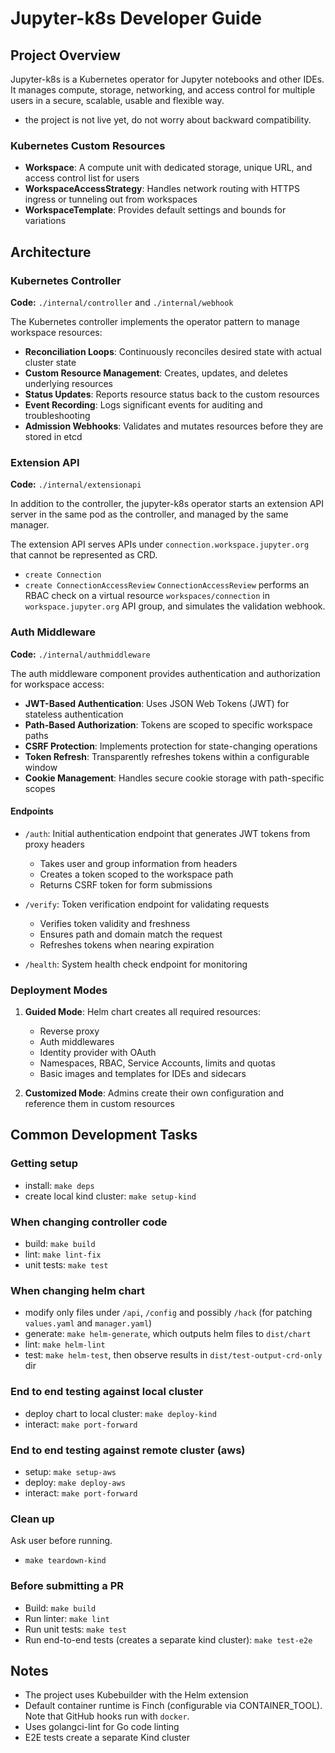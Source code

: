 # Jupyter-k8s Developer Guide

## Project Overview

Jupyter-k8s is a Kubernetes operator for Jupyter notebooks and other IDEs. It manages compute, storage, networking, and access control for multiple users in a secure, scalable, usable and flexible way.
- the project is not live yet, do not worry about backward compatibility.

### Kubernetes Custom Resources

- **Workspace**: A compute unit with dedicated storage, unique URL, and access control list for users
- **WorkspaceAccessStrategy**: Handles network routing with HTTPS ingress or tunneling out from workspaces
- **WorkspaceTemplate**: Provides default settings and bounds for variations

## Architecture

### Kubernetes Controller
**Code:** `./internal/controller` and `./internal/webhook`

The Kubernetes controller implements the operator pattern to manage workspace resources:
- **Reconciliation Loops**: Continuously reconciles desired state with actual cluster state
- **Custom Resource Management**: Creates, updates, and deletes underlying resources
- **Status Updates**: Reports resource status back to the custom resources
- **Event Recording**: Logs significant events for auditing and troubleshooting
- **Admission Webhooks**: Validates and mutates resources before they are stored in etcd

### Extension API
**Code:** `./internal/extensionapi`

In addition to the controller, the jupyter-k8s operator starts an extension API server in the
same pod as the controller, and managed by the same manager.

The extension API serves APIs under `connection.workspace.jupyter.org` that cannot be represented
as CRD.
- `create Connection`
- `create ConnectionAccessReview`
`ConnectionAccessReview` performs an RBAC check on a virtual resource `workspaces/connection` in
`workspace.jupyter.org` API group, and simulates the validation webhook.

### Auth Middleware
**Code:** `./internal/authmiddleware`

The auth middleware component provides authentication and authorization for workspace access:

- **JWT-Based Authentication**: Uses JSON Web Tokens (JWT) for stateless authentication
- **Path-Based Authorization**: Tokens are scoped to specific workspace paths
- **CSRF Protection**: Implements protection for state-changing operations
- **Token Refresh**: Transparently refreshes tokens within a configurable window
- **Cookie Management**: Handles secure cookie storage with path-specific scopes

#### Endpoints

- `/auth`: Initial authentication endpoint that generates JWT tokens from proxy headers
  - Takes user and group information from headers
  - Creates a token scoped to the workspace path
  - Returns CSRF token for form submissions

- `/verify`: Token verification endpoint for validating requests
  - Verifies token validity and freshness
  - Ensures path and domain match the request
  - Refreshes tokens when nearing expiration

- `/health`: System health check endpoint for monitoring

### Deployment Modes

1. **Guided Mode**: Helm chart creates all required resources:
   - Reverse proxy
   - Auth middlewares
   - Identity provider with OAuth
   - Namespaces, RBAC, Service Accounts, limits and quotas
   - Basic images and templates for IDEs and sidecars

2. **Customized Mode**: Admins create their own configuration and reference them in custom resources

## Common Development Tasks

### Getting setup
- install: `make deps`
- create local kind cluster: `make setup-kind`

### When changing controller code
- build: `make build`
- lint: `make lint-fix`
- unit tests: `make test`

### When changing helm chart
- modify only files under `/api`, `/config` and possibly `/hack` (for patching `values.yaml` and `manager.yaml`)
- generate: `make helm-generate`, which outputs helm files to `dist/chart`
- lint: `make helm-lint`
- test: `make helm-test`, then observe results in `dist/test-output-crd-only` dir

### End to end testing against local cluster
- deploy chart to local cluster: `make deploy-kind`
- interact: `make port-forward`

### End to end testing against remote cluster (aws)
- setup: `make setup-aws`
- deploy: `make deploy-aws`
- interact: `make port-forward`

### Clean up
Ask user before running.
- `make teardown-kind`

### Before submitting a PR
- Build: `make build`
- Run linter: `make lint`
- Run unit tests: `make test`
- Run end-to-end tests (creates a separate kind cluster): `make test-e2e`

## Notes

- The project uses Kubebuilder with the Helm extension
- Default container runtime is Finch (configurable via CONTAINER_TOOL). Note that GitHub hooks run with `docker`.
- Uses golangci-lint for Go code linting
- E2E tests create a separate Kind cluster